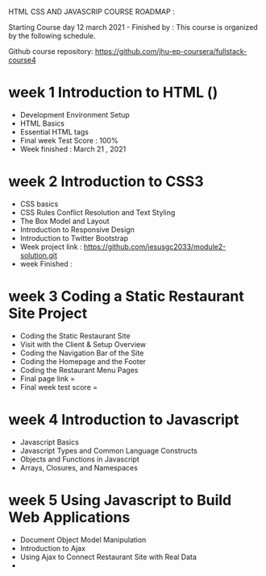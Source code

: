 HTML CSS AND JAVASCRIP COURSE ROADMAP :

Starting Course day 12 march 2021 - Finished by : 
This course is organized by the following schedule.

Github course repository: https://github.com/jhu-ep-coursera/fullstack-course4

# week 1  Introduction to HTML  ()

 - Development Environment Setup 
 - HTML Basics  
 - Essential HTML tags 
 - Final week Test Score : 100%
 - Week finished : March 21 , 2021
  
# week 2 Introduction to CSS3

 - CSS basics 
 - CSS Rules Conflict Resolution and Text Styling
 - The Box Model and Layout
 - Introduction to Responsive Design
 - Introduction to Twitter Bootstrap
 - Week project link : https://github.com/jesusgc2033/module2-solution.git
 - week Finished :


# week 3 Coding a Static Restaurant Site Project

 - Coding the Static Restaurant Site
 - Visit with the Client & Setup Overview
 - Coding the Navigation Bar of the Site
 - Coding the Homepage and the Footer
 - Coding the Restaurant Menu Pages
 - Final page link =
 - Final week test score =
 
 
# week 4 Introduction to Javascript

 - Javascript Basics
 - Javascript Types and Common Language Constructs
 - Objects and Functions in Javascript
 - Arrays, Closures, and Namespaces
 
 
 
# week 5 Using Javascript to Build Web Applications

 - Document Object Model Manipulation
 - Introduction to Ajax
 - Using Ajax to Connect Restaurant Site with Real Data
 -  
 
 

